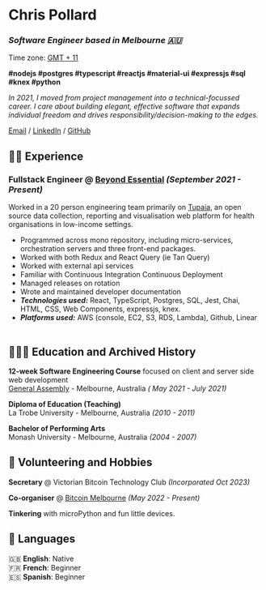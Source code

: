 # Chris Pollard

### _Software Engineer based in Melbourne 🇦🇺_ <br>
Time zone: [GMT + 11](https://time.is/compare)

**#nodejs  #postgres  #typescript  #reactjs  #material-ui  #expressjs  #sql  #knex #python**

_In 2021, I moved from project management into a technical-focussed career. I care about building elegant, effective software that expands individual freedom and drives responsibility/decision-making to the edges._ <br>

[Email](mailto:cpollard@proton.me) / [LinkedIn](https://www.linkedin.com/in/chris-pollard-au/) / [GitHub](https://github.com/chris-pollard/) 

## 👨‍💻 Experience

### **Fullstack Engineer** @ [Beyond Essential](https://bes.au) _(September 2021 - Present)_ <br>
Worked in a 20 person engineering team primarily on [Tupaia](https://tupaia.org), an open source data collection, reporting and visualisation web platform for health organisations in low-income settings.
  - Programmed across mono repository, including micro-services, orchestration servers and three front-end packages.
  - Worked with both Redux and React Query (ie Tan Query)
  - Worked with external api services
  - Familiar with Continuous Integration Continuous Deployment
  - Managed releases on rotation
  - Wrote and maintained developer documentation
  - **_Technologies used:_** React, TypeScript, Postgres, SQL, Jest, Chai, HTML, CSS, Web Components, expressjs, knex.
  - **_Platforms used:_** AWS (console, EC2, S3, RDS, Lambda), Github, Linear
<br><br>

## 👨🏻‍🎓 Education and Archived History

 **12-week Software Engineering Course** focused on client and server side web development<br>
[General Assembly](https://generalassemb.ly/) - Melbourne, Australia _( May 2021 - July 2021)_ <br>

**Diploma of Education (Teaching)**<br>
La Trobe University - Melbourne, Australia _(2010 - 2011)_

**Bachelor of Performing Arts**<br>
Monash University - Melbourne, Australia _(2004 - 2007)_
<br>

## 📌 Volunteering and Hobbies

**Secretary** @ Victorian Bitcoin Technology Club _(Incorporated Oct 2023)_<br>

**Co-organiser** @ [Bitcoin Melbourne](https://bitcoinonly.melbourne) _(May 2022 - Present)_<br>

**Tinkering** with microPython and fun little devices.
<br>
## 💬 Languages

🇬🇧 **English**: Native <br>
🇫🇷 **French**: Beginner <br>
🇪🇸 **Spanish**: Beginner
<br>


